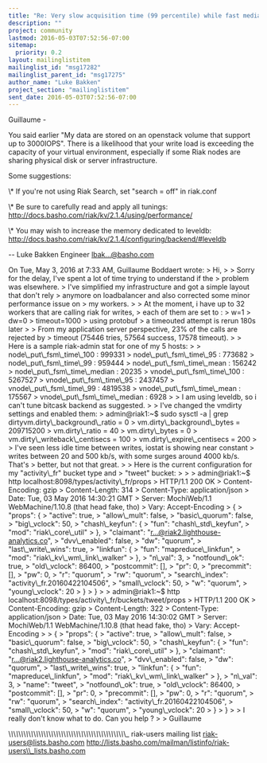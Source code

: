 ```yaml
---
title: "Re: Very slow acquisition time (99 percentile) while fast median times"
description: ""
project: community
lastmod: 2016-05-03T07:52:56-07:00
sitemap:
  priority: 0.2
layout: mailinglistitem
mailinglist_id: "msg17282"
mailinglist_parent_id: "msg17275"
author_name: "Luke Bakken"
project_section: "mailinglistitem"
sent_date: 2016-05-03T07:52:56-07:00
---
```



Guillaume -

You said earlier "My data are stored on an openstack volume that
support up to 3000IOPS". There is a likelihood that your write load is
exceeding the capacity of your virtual environment, especially if some
Riak nodes are sharing physical disk or server infrastructure.

Some suggestions:

\\* If you're not using Riak Search, set "search = off" in riak.conf

\\* Be sure to carefully read and apply all tunings:
http://docs.basho.com/riak/kv/2.1.4/using/performance/

\\* You may wish to increase the memory dedicated to leveldb:
http://docs.basho.com/riak/kv/2.1.4/configuring/backend/#leveldb

--
Luke Bakken
Engineer
lbak...@basho.com


On Tue, May 3, 2016 at 7:33 AM, Guillaume Boddaert
 wrote:
&gt; Hi,
&gt;
&gt; Sorry for the delay, I've spent a lot of time trying to understand if the
&gt; problem was elsewhere.
&gt; I've simplified my infrastructure and got a simple layout that don't rely
&gt; anymore on loadbalancer and also corrected some minor performance issue on
&gt; my workers.
&gt;
&gt; At the moment, i have up to 32 workers that are calling riak for writes,
&gt; each of them are set to :
&gt; w=1
&gt; dw=0
&gt; timeout=1000
&gt; using protobuf
&gt; a timeouted attempt is rerun 180s later
&gt;
&gt; From my application server perspective, 23% of the calls are rejected by
&gt; timeout (75446 tries, 57564 success, 17578 timeout).
&gt;
&gt; Here is a sample riak-admin stat for one of my 5 hosts:
&gt;
&gt; node\\_put\\_fsm\\_time\\_100 : 999331
&gt; node\\_put\\_fsm\\_time\\_95 : 773682
&gt; node\\_put\\_fsm\\_time\\_99 : 959444
&gt; node\\_put\\_fsm\\_time\\_mean : 156242
&gt; node\\_put\\_fsm\\_time\\_median : 20235
&gt; vnode\\_put\\_fsm\\_time\\_100 : 5267527
&gt; vnode\\_put\\_fsm\\_time\\_95 : 2437457
&gt; vnode\\_put\\_fsm\\_time\\_99 : 4819538
&gt; vnode\\_put\\_fsm\\_time\\_mean : 175567
&gt; vnode\\_put\\_fsm\\_time\\_median : 6928
&gt;
&gt; I am using leveldb, so i can't tune bitcask backend as suggested.
&gt;
&gt; I've changed the vmdirty settings and enabled them:
&gt; admin@riak1:~$ sudo sysctl -a | grep dirtyvm.dirty\\_background\\_ratio = 0
&gt; vm.dirty\\_background\\_bytes = 209715200
&gt; vm.dirty\\_ratio = 40
&gt; vm.dirty\\_bytes = 0
&gt; vm.dirty\\_writeback\\_centisecs = 100
&gt; vm.dirty\\_expire\\_centisecs = 200
&gt;
&gt; I've seen less idle time between writes, iostat is showing near constant
&gt; writes between 20 and 500 kb/s, with some surges around 4000 kb/s. That's
&gt; better, but not that great.
&gt;
&gt; Here is the current configuration for my "activity\\_fr" bucket type and
&gt; "tweet" bucket:
&gt;
&gt;
&gt; admin@riak1:~$ http localhost:8098/types/activity\\_fr/props
&gt; HTTP/1.1 200 OK
&gt; Content-Encoding: gzip
&gt; Content-Length: 314
&gt; Content-Type: application/json
&gt; Date: Tue, 03 May 2016 14:30:21 GMT
&gt; Server: MochiWeb/1.1 WebMachine/1.10.8 (that head fake, tho)
&gt; Vary: Accept-Encoding
&gt; {
&gt; "props": {
&gt; "active": true,
&gt; "allow\\_mult": false,
&gt; "basic\\_quorum": false,
&gt; "big\\_vclock": 50,
&gt; "chash\\_keyfun": {
&gt; "fun": "chash\\_std\\_keyfun",
&gt; "mod": "riak\\_core\\_util"
&gt; },
&gt; "claimant": "r...@riak2.lighthouse-analytics.co",
&gt; "dvv\\_enabled": false,
&gt; "dw": "quorum",
&gt; "last\\_write\\_wins": true,
&gt; "linkfun": {
&gt; "fun": "mapreduce\\_linkfun",
&gt; "mod": "riak\\_kv\\_wm\\_link\\_walker"
&gt; },
&gt; "n\\_val": 3,
&gt; "notfound\\_ok": true,
&gt; "old\\_vclock": 86400,
&gt; "postcommit": [],
&gt; "pr": 0,
&gt; "precommit": [],
&gt; "pw": 0,
&gt; "r": "quorum",
&gt; "rw": "quorum",
&gt; "search\\_index": "activity\\_fr.20160422104506",
&gt; "small\\_vclock": 50,
&gt; "w": "quorum",
&gt; "young\\_vclock": 20
&gt; }
&gt; }
&gt;
&gt; admin@riak1:~$ http localhost:8098/types/activity\\_fr/buckets/tweet/props
&gt; HTTP/1.1 200 OK
&gt; Content-Encoding: gzip
&gt; Content-Length: 322
&gt; Content-Type: application/json
&gt; Date: Tue, 03 May 2016 14:30:02 GMT
&gt; Server: MochiWeb/1.1 WebMachine/1.10.8 (that head fake, tho)
&gt; Vary: Accept-Encoding
&gt;
&gt; {
&gt; "props": {
&gt; "active": true,
&gt; "allow\\_mult": false,
&gt; "basic\\_quorum": false,
&gt; "big\\_vclock": 50,
&gt; "chash\\_keyfun": {
&gt; "fun": "chash\\_std\\_keyfun",
&gt; "mod": "riak\\_core\\_util"
&gt; },
&gt; "claimant": "r...@riak2.lighthouse-analytics.co",
&gt; "dvv\\_enabled": false,
&gt; "dw": "quorum",
&gt; "last\\_write\\_wins": true,
&gt; "linkfun": {
&gt; "fun": "mapreduce\\_linkfun",
&gt; "mod": "riak\\_kv\\_wm\\_link\\_walker"
&gt; },
&gt; "n\\_val": 3,
&gt; "name": "tweet",
&gt; "notfound\\_ok": true,
&gt; "old\\_vclock": 86400,
&gt; "postcommit": [],
&gt; "pr": 0,
&gt; "precommit": [],
&gt; "pw": 0,
&gt; "r": "quorum",
&gt; "rw": "quorum",
&gt; "search\\_index": "activity\\_fr.20160422104506",
&gt; "small\\_vclock": 50,
&gt; "w": "quorum",
&gt; "young\\_vclock": 20
&gt; }
&gt; }
&gt;
&gt; I really don't know what to do. Can you help ?
&gt;
&gt; Guillaume

\\_\\_\\_\\_\\_\\_\\_\\_\\_\\_\\_\\_\\_\\_\\_\\_\\_\\_\\_\\_\\_\\_\\_\\_\\_\\_\\_\\_\\_\\_\\_\\_\\_\\_\\_\\_\\_\\_\\_\\_\\_\\_\\_\\_\\_\\_\\_
riak-users mailing list
riak-users@lists.basho.com
http://lists.basho.com/mailman/listinfo/riak-users\\_lists.basho.com

